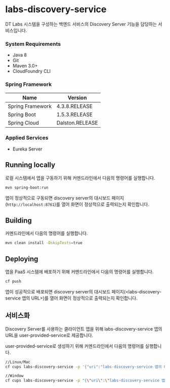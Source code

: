 # labs-discovery-service

DT Labs 시스템을 구성하는 백엔드 서비스의 Discovery Server 기능을 담당하는 서비스입니다. 


### System Requirements

- Java 8
- Git
- Maven 3.0+
- CloudFoundry CLI


### Spring Framework

| Name             | Version         |
| ---------------- | --------------- |
| Spring Framework | 4.3.8.RELEASE   |
| Spring Boot      | 1.5.3.RELEASE   |
| Spring Cloud     | Dalston.RELEASE |


### Applied Services

- Eureka Server


## Running locally

로컬 시스템에서 앱을 구동하기 위해 커멘드라인에서 다음의 명령어를 실행합니다.
```sh
mvn spring-boot:run
```

앱이 정상적으로 구동되면 discovery server의 대시보드 페이지(`http://localhost:8761`)를 열어 화면이 정상적으로 출력되는지 확인합니다.


## Building

커멘드라인에서 다음의 명령어를 실행합니다.
```sh
mvn clean install -DskipTests=true
```

## Deploying

앱을 PaaS 시스템에 배포하기 위해 커멘드라인에서 다음의 명령어를 실행합니다.
```sh
cf push
```

앱이 성공적으로 배포되면 discovery server의 대시보드 페이지(<labs-discovery-service 앱의 URL>)를 열어 화면이 정상적으로 출력되는지 확인합니다.

## 서비스화

Discovery Server를 사용하는 클라이언트 앱을 위해 labs-discovery-service 앱의 URL을 user-provided-service로 제공합니다.

user-provided-service로 생성하기 위해 커멘드라인에서 다음의 명령어를 실행합니다.
```sh
//Linux/Mac
cf cups labs-discovery-service -p '{"uri":"labs-discovery-service 앱의 URL"}'

//Window
cf cups labs-discovery-service -p "{\"uri\":\"labs-discovery-service 앱의 URL\"}"
```

